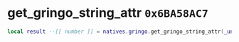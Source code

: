 # get_gringo_string_attr `0x6BA58AC7`

```lua
local result --[[ number ]] = natives.gringo.get_gringo_string_attr(_unk0 --[[ number ]], _unk1 --[[ number ]], _unk2 --[[ number ]])
```